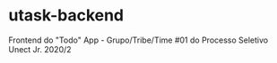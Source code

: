 # utask-backend
Frontend do "Todo" App - Grupo/Tribe/Time #01 do Processo Seletivo Unect Jr. 2020/2
